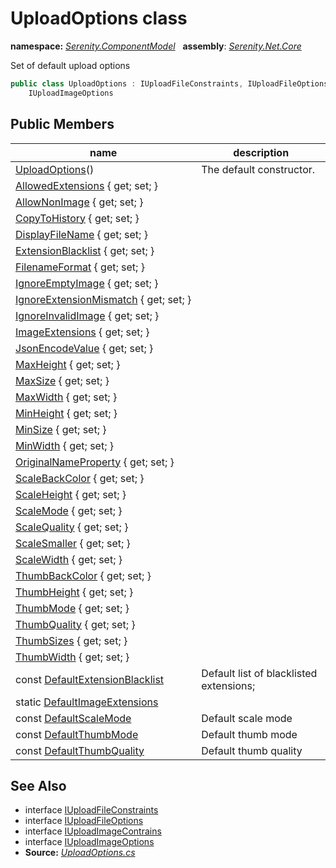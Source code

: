 # UploadOptions class
**namespace:** *[Serenity.ComponentModel](../README.md#serenity.componentmodel-namespace)*   **assembly**: *[Serenity.Net.Core](../README.md)*

Set of default upload options

```csharp
public class UploadOptions : IUploadFileConstraints, IUploadFileOptions, IUploadImageContrains, 
    IUploadImageOptions
```

## Public Members

| name | description |
| --- | --- |
| [UploadOptions](UploadOptions/UploadOptions.md)() | The default constructor. |
| [AllowedExtensions](UploadOptions/AllowedExtensions.md) { get; set; } |  |
| [AllowNonImage](UploadOptions/AllowNonImage.md) { get; set; } |  |
| [CopyToHistory](UploadOptions/CopyToHistory.md) { get; set; } |  |
| [DisplayFileName](UploadOptions/DisplayFileName.md) { get; set; } |  |
| [ExtensionBlacklist](UploadOptions/ExtensionBlacklist.md) { get; set; } |  |
| [FilenameFormat](UploadOptions/FilenameFormat.md) { get; set; } |  |
| [IgnoreEmptyImage](UploadOptions/IgnoreEmptyImage.md) { get; set; } |  |
| [IgnoreExtensionMismatch](UploadOptions/IgnoreExtensionMismatch.md) { get; set; } |  |
| [IgnoreInvalidImage](UploadOptions/IgnoreInvalidImage.md) { get; set; } |  |
| [ImageExtensions](UploadOptions/ImageExtensions.md) { get; set; } |  |
| [JsonEncodeValue](UploadOptions/JsonEncodeValue.md) { get; set; } |  |
| [MaxHeight](UploadOptions/MaxHeight.md) { get; set; } |  |
| [MaxSize](UploadOptions/MaxSize.md) { get; set; } |  |
| [MaxWidth](UploadOptions/MaxWidth.md) { get; set; } |  |
| [MinHeight](UploadOptions/MinHeight.md) { get; set; } |  |
| [MinSize](UploadOptions/MinSize.md) { get; set; } |  |
| [MinWidth](UploadOptions/MinWidth.md) { get; set; } |  |
| [OriginalNameProperty](UploadOptions/OriginalNameProperty.md) { get; set; } |  |
| [ScaleBackColor](UploadOptions/ScaleBackColor.md) { get; set; } |  |
| [ScaleHeight](UploadOptions/ScaleHeight.md) { get; set; } |  |
| [ScaleMode](UploadOptions/ScaleMode.md) { get; set; } |  |
| [ScaleQuality](UploadOptions/ScaleQuality.md) { get; set; } |  |
| [ScaleSmaller](UploadOptions/ScaleSmaller.md) { get; set; } |  |
| [ScaleWidth](UploadOptions/ScaleWidth.md) { get; set; } |  |
| [ThumbBackColor](UploadOptions/ThumbBackColor.md) { get; set; } |  |
| [ThumbHeight](UploadOptions/ThumbHeight.md) { get; set; } |  |
| [ThumbMode](UploadOptions/ThumbMode.md) { get; set; } |  |
| [ThumbQuality](UploadOptions/ThumbQuality.md) { get; set; } |  |
| [ThumbSizes](UploadOptions/ThumbSizes.md) { get; set; } |  |
| [ThumbWidth](UploadOptions/ThumbWidth.md) { get; set; } |  |
| const [DefaultExtensionBlacklist](UploadOptions/DefaultExtensionBlacklist.md) | Default list of blacklisted extensions; |
| static [DefaultImageExtensions](UploadOptions/DefaultImageExtensions.md) |  |
| const [DefaultScaleMode](UploadOptions/DefaultScaleMode.md) | Default scale mode |
| const [DefaultThumbMode](UploadOptions/DefaultThumbMode.md) | Default thumb mode |
| const [DefaultThumbQuality](UploadOptions/DefaultThumbQuality.md) | Default thumb quality |

## See Also

* interface [IUploadFileConstraints](IUploadFileConstraints.md)
* interface [IUploadFileOptions](IUploadFileOptions.md)
* interface [IUploadImageContrains](IUploadImageContrains.md)
* interface [IUploadImageOptions](IUploadImageOptions.md)
* **Source:** *[UploadOptions.cs](https://github.com/serenity-is/Serenity/blob/master/src/Serenity.Net.Core/ComponentModel/Upload/UploadOptions.cs)*